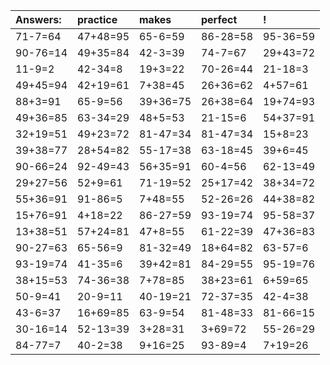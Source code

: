 | Answers: | practice | makes | perfect | ! |
| :--- | :--- | :--- | :--- | :--- |
| 71-7=64 | 47+48=95 | 65-6=59 | 86-28=58 | 95-36=59 | 
| 90-76=14 | 49+35=84 | 42-3=39 | 74-7=67 | 29+43=72 | 
| 11-9=2 | 42-34=8 | 19+3=22 | 70-26=44 | 21-18=3 | 
| 49+45=94 | 42+19=61 | 7+38=45 | 26+36=62 | 4+57=61 | 
| 88+3=91 | 65-9=56 | 39+36=75 | 26+38=64 | 19+74=93 | 
| 49+36=85 | 63-34=29 | 48+5=53 | 21-15=6 | 54+37=91 | 
| 32+19=51 | 49+23=72 | 81-47=34 | 81-47=34 | 15+8=23 | 
| 39+38=77 | 28+54=82 | 55-17=38 | 63-18=45 | 39+6=45 | 
| 90-66=24 | 92-49=43 | 56+35=91 | 60-4=56 | 62-13=49 | 
| 29+27=56 | 52+9=61 | 71-19=52 | 25+17=42 | 38+34=72 | 
| 55+36=91 | 91-86=5 | 7+48=55 | 52-26=26 | 44+38=82 | 
| 15+76=91 | 4+18=22 | 86-27=59 | 93-19=74 | 95-58=37 | 
| 13+38=51 | 57+24=81 | 47+8=55 | 61-22=39 | 47+36=83 | 
| 90-27=63 | 65-56=9 | 81-32=49 | 18+64=82 | 63-57=6 | 
| 93-19=74 | 41-35=6 | 39+42=81 | 84-29=55 | 95-19=76 | 
| 38+15=53 | 74-36=38 | 7+78=85 | 38+23=61 | 6+59=65 | 
| 50-9=41 | 20-9=11 | 40-19=21 | 72-37=35 | 42-4=38 | 
| 43-6=37 | 16+69=85 | 63-9=54 | 81-48=33 | 81-66=15 | 
| 30-16=14 | 52-13=39 | 3+28=31 | 3+69=72 | 55-26=29 | 
| 84-77=7 | 40-2=38 | 9+16=25 | 93-89=4 | 7+19=26 | 
